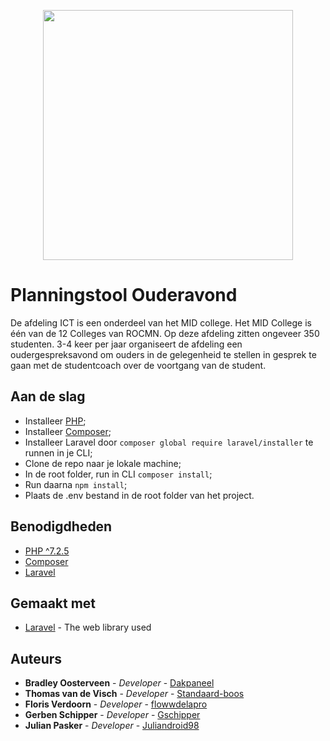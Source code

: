 <p align="center"><img src="https://www.rocmn.nl/themes/custom/rocmn/logo.svg?v=1570171176" width="400"></p>

# Planningstool Ouderavond

De afdeling ICT is een onderdeel van het MID college. Het MID College is één van de 12 Colleges van ROCMN. Op deze afdeling zitten ongeveer 350 studenten. 3-4 keer per jaar organiseert de afdeling een oudergespreksavond om ouders in de gelegenheid te stellen in gesprek te gaan met de studentcoach over de voortgang van de student.

## Aan de slag

<ul>
    <li>Installeer <a href="https://www.php.net/downloads">PHP</a>;</li>
    <li>Installeer <a href="https://getcomposer.org/">Composer</a>;</li>
    <li>Installeer Laravel door <code>composer global require laravel/installer</code> te runnen in je CLI;</li>
    <li>Clone de repo naar je lokale machine;</li>
    <li>In de root folder, run in CLI <code>composer install</code>;</li>
    <li>Run daarna <code>npm install</code>;</li>
    <li>Plaats de .env bestand in de root folder van het project.</li>
</ul>

## Benodigdheden

<ul>
    <li><a href="https://www.php.net/downloads.php">PHP ^7.2.5</a></li>
    <li><a href="https://getcomposer.org/">Composer</a></li>
    <li><a href="https://laravel.com/">Laravel</a></li>
</ul>

## Gemaakt met

* [Laravel](https://laravel.com/) - The web library used

## Auteurs

* **Bradley Oosterveen** - *Developer* - [Dakpaneel](https://github.com/Dakpaneel)
* **Thomas van de Visch** - *Developer* - [Standaard-boos](https://github.com/Standaard-boos)
* **Floris Verdoorn** - *Developer* - [flowwdelapro](https://github.com/flowwdelapro)
* **Gerben Schipper** - *Developer* - [Gschipper](https://github.com/Gschipper)
* **Julian Pasker** - *Developer* - [Juliandroid98](https://github.com/Juliandroid98)

